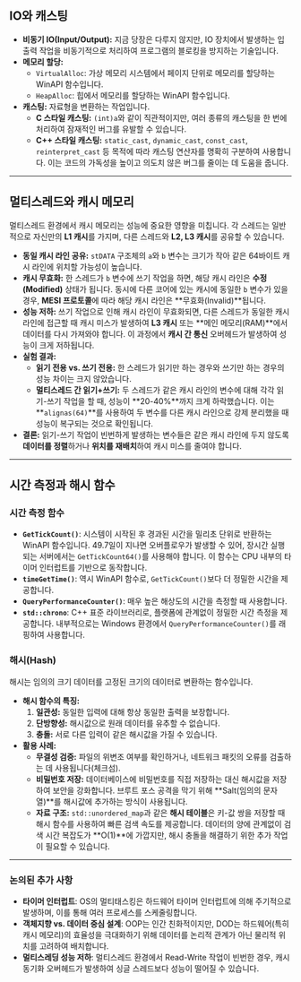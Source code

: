 ## IO와 캐스팅

* **비동기 IO(Input/Output):** 지금 당장은 다루지 않지만, IO 장치에서 발생하는 입출력 작업을 비동기적으로 처리하여 프로그램의 블로킹을 방지하는 기술입니다.
* **메모리 할당:**
    * `VirtualAlloc`: 가상 메모리 시스템에서 페이지 단위로 메모리를 할당하는 WinAPI 함수입니다.
    * `HeapAlloc`: 힙에서 메모리를 할당하는 WinAPI 함수입니다.
* **캐스팅:** 자료형을 변환하는 작업입니다.
    * **C 스타일 캐스팅:** `(int)a`와 같이 직관적이지만, 여러 종류의 캐스팅을 한 번에 처리하여 잠재적인 버그를 유발할 수 있습니다.
    * **C++ 스타일 캐스팅:** `static_cast`, `dynamic_cast`, `const_cast`, `reinterpret_cast` 등 목적에 따라 캐스팅 연산자를 명확히 구분하여 사용합니다. 이는 코드의 가독성을 높이고 의도치 않은 버그를 줄이는 데 도움을 줍니다.

---

## 멀티스레드와 캐시 메모리

멀티스레드 환경에서 캐시 메모리는 성능에 중요한 영향을 미칩니다. 각 스레드는 일반적으로 자신만의 **L1 캐시**를 가지며, 다른 스레드와 **L2, L3 캐시**를 공유할 수 있습니다.

* **동일 캐시 라인 공유:** `stDATA` 구조체의 `a`와 `b` 변수는 크기가 작아 같은 64바이트 캐시 라인에 위치할 가능성이 높습니다. 
* **캐시 무효화:** 한 스레드가 `b` 변수에 쓰기 작업을 하면, 해당 캐시 라인은 **수정(Modified)** 상태가 됩니다. 동시에 다른 코어에 있는 캐시에 동일한 `b` 변수가 있을 경우, **MESI 프로토콜**에 따라 해당 캐시 라인은 **무효화(Invalid)**됩니다.
* **성능 저하:** 쓰기 작업으로 인해 캐시 라인이 무효화되면, 다른 스레드가 동일한 캐시 라인에 접근할 때 캐시 미스가 발생하여 **L3 캐시** 또는 **메인 메모리(RAM)**에서 데이터를 다시 가져와야 합니다. 이 과정에서 **캐시 간 통신** 오버헤드가 발생하여 성능이 크게 저하됩니다.
* **실험 결과:**
    * **읽기 전용 vs. 쓰기 전용:** 한 스레드가 읽기만 하는 경우와 쓰기만 하는 경우의 성능 차이는 크지 않았습니다.
    * **멀티스레드 간 읽기+쓰기:** 두 스레드가 같은 캐시 라인의 변수에 대해 각각 읽기-쓰기 작업을 할 때, 성능이 **20-40%**까지 크게 하락했습니다. 이는 **`alignas(64)`**를 사용하여 두 변수를 다른 캐시 라인으로 강제 분리했을 때 성능이 복구되는 것으로 확인됩니다.
* **결론:** 읽기-쓰기 작업이 빈번하게 발생하는 변수들은 같은 캐시 라인에 두지 않도록 **데이터를 정렬**하거나 **위치를 재배치**하여 캐시 미스를 줄여야 합니다.

---

## 시간 측정과 해시 함수

### 시간 측정 함수
* **`GetTickCount()`**: 시스템이 시작된 후 경과된 시간을 밀리초 단위로 반환하는 WinAPI 함수입니다. 49.7일이 지나면 오버플로우가 발생할 수 있어, 장시간 실행되는 서버에서는 `GetTickCount64()`를 사용해야 합니다. 이 함수는 CPU 내부의 타이머 인터럽트를 기반으로 동작합니다.
* **`timeGetTime()`**: 역시 WinAPI 함수로, `GetTickCount()`보다 더 정밀한 시간을 제공합니다.
* **`QueryPerformanceCounter()`**: 매우 높은 해상도의 시간을 측정할 때 사용합니다.
* **`std::chrono`**: C++ 표준 라이브러리로, 플랫폼에 관계없이 정밀한 시간 측정을 제공합니다. 내부적으로는 Windows 환경에서 `QueryPerformanceCounter()`를 래핑하여 사용합니다.

### 해시(Hash)
해시는 임의의 크기 데이터를 고정된 크기의 데이터로 변환하는 함수입니다.

* **해시 함수의 특징:**
    1.  **일관성:** 동일한 입력에 대해 항상 동일한 출력을 보장합니다.
    2.  **단방향성:** 해시값으로 원래 데이터를 유추할 수 없습니다.
    3.  **충돌:** 서로 다른 입력이 같은 해시값을 가질 수 있습니다.
* **활용 사례:**
    * **무결성 검증:** 파일의 위변조 여부를 확인하거나, 네트워크 패킷의 오류를 검출하는 데 사용됩니다(체크섬).
    * **비밀번호 저장:** 데이터베이스에 비밀번호를 직접 저장하는 대신 해시값을 저장하여 보안을 강화합니다. 브루트 포스 공격을 막기 위해 **Salt(임의의 문자열)**를 해시값에 추가하는 방식이 사용됩니다.
    * **자료 구조:** `std::unordered_map`과 같은 **해시 테이블**은 키-값 쌍을 저장할 때 해시 함수를 사용하여 빠른 검색 속도를 제공합니다. 데이터의 양에 관계없이 검색 시간 복잡도가 **O(1)**에 가깝지만, 해시 충돌을 해결하기 위한 추가 작업이 필요할 수 있습니다.

---

### 논의된 추가 사항
* **타이머 인터럽트**: OS의 멀티태스킹은 하드웨어 타이머 인터럽트에 의해 주기적으로 발생하며, 이를 통해 여러 프로세스를 스케줄링합니다.
* **객체지향 vs. 데이터 중심 설계**: OOP는 인간 친화적이지만, DOD는 하드웨어(특히 캐시 메모리)의 효율성을 극대화하기 위해 데이터를 논리적 관계가 아닌 물리적 위치를 고려하여 배치합니다.
* **멀티스레딩 성능 저하**: 멀티스레드 환경에서 Read-Write 작업이 빈번한 경우, 캐시 동기화 오버헤드가 발생하여 싱글 스레드보다 성능이 떨어질 수 있습니다.